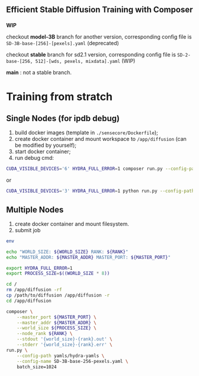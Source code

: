 <h2><p align="center">Efficient Stable Diffusion Training with Composer</p></h2>

**WIP**

checkout **model-3B** branch for another version, corresponding config file is
`SD-3B-base-[256]-[pexels].yaml` (deprecated)

checkout **stable** branch for sd2.1 version, corresponding config file is
`SD-2-base-[256, 512]-[wds, pexels, mixdata].yaml` (WIP)

**main** : not a stable branch.

# Training from stratch

## Single Nodes (for ipdb debug)

1. build docker images (template in `./sensecore/Dockerfile`);
2. create docker container and mount workspace to `/app/diffusion` (can be modified by yourself);
3. start docker container;
4. run debug cmd:

```bash
CUDA_VISIBLE_DEVICES='6' HYDRA_FULL_ERROR=1 composer run.py --config-path yamls/hydra-yamls --config-name SD-3B-base-256-pexels.yaml batch_size=2 dataset.train_dataset.num_workers=1 dataset.eval_dataset.num_workers=0
```

or

```bash
CUDA_VISIBLE_DEVICES='3' HYDRA_FULL_ERROR=1 python run.py --config-path yamls/hydra-yamls --config-name SD-3B-base-256-pexels.yaml batch_size=2 dataset.train_dataset.num_workers=1 dataset.eval_dataset.num_workers=0
```


## Multiple Nodes
1. create docker container and mount filesystem.
2. submit job

```bash
env

echo "WORLD_SIZE: ${WORLD_SIZE} RANK: ${RANK}"
echo "MASTER_ADDR: ${MASTER_ADDR} MASTER_PORT: ${MASTER_PORT}"

export HYDRA_FULL_ERROR=1
export PROCESS_SIZE=$((WORLD_SIZE * 8))

cd /
rm /app/diffusion -rf
cp /path/to/diffusion /app/diffusion -r
cd /app/diffusion

composer \
    --master_port ${MASTER_PORT} \
    --master_addr ${MASTER_ADDR} \
    --world_size ${PROCESS_SIZE} \
    --node_rank ${RANK} \
    --stdout '{world_size}-{rank}.out' \
    --stderr '{world_size}-{rank}.err' \
run.py \
    --config-path yamls/hydra-yamls \
    --config-name SD-3B-base-256-pexels.yaml \
    batch_size=1024
```

